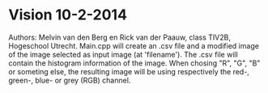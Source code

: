 Vision 10-2-2014
=================

Authors: Melvin van den Berg en Rick van der Paauw, class TIV2B, Hogeschool Utrecht.
Main.cpp will create an .csv file and a modified image of the image selected as input image (at 'filename').
The .csv file will contain the histogram information of the image.
When chosing "R", "G", "B" or someting else, the resulting image will be using respectively the red-, green-, blue- or grey (RGB) channel.